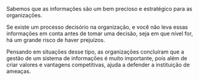 Sabemos que as informações são um bem precioso e estratégico para as organizações.

Se existe um processo decisório na organização, e você não leva essas informações em conta antes de tomar uma decisão, seja em que nível for, há um grande risco de haver prejuízos.

Pensando em situações desse tipo, as organizações concluíram que a gestão de um sistema de informações é muito importante, pois além de criar valores e vantagens competitivas, ajuda a defender a instituição de ameaças.
